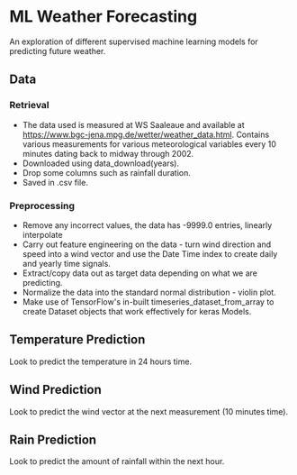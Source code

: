 # ML Weather Forecasting
An exploration of different supervised machine learning models for predicting future weather.

## Data

### Retrieval
- The data used is measured at WS Saaleaue and available at https://www.bgc-jena.mpg.de/wetter/weather_data.html. Contains various measurements for various meteorological variables every 10 minutes dating back to midway through 2002.
- Downloaded using data_download(years).
- Drop some columns such as rainfall duration.
- Saved in .csv file.

### Preprocessing
- Remove any incorrect values, the data has -9999.0 entries, linearly interpolate
- Carry out feature engineering on the data - turn wind direction and speed into a wind vector and use the Date Time index to create daily and yearly time signals.
- Extract/copy data out as target data depending on what we are predicting.
- Normalize the data into the standard normal distribution - violin plot.
- Make use of TensorFlow's in-built timeseries_dataset_from_array to create Dataset objects that work effectively for keras Models.

## Temperature Prediction
Look to predict the temperature in 24 hours time.

## Wind Prediction
Look to predict the wind vector at the next measurement (10 minutes time).

## Rain Prediction
Look to predict the amount of rainfall within the next hour.
